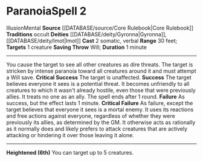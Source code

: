 ﻿---
actions: '[two-actions]'
component:
- Somatic
- Verbal
deity:
- '[[DATABASE/deity/Gyronna|Gyronna]]'
- '[[DATABASE/deity/Imot|Imot]]'
duration: 1 minute
heighten: 6th
heighten_level: 2, 6
id: '214'
level: '2'
name: Paranoia
range: 30 feet
rarity: Common
saving_throw: Will
school: Illusion
source: '[[DATABASE/source/Core Rulebook|Core Rulebook]]'
target: 1 creature
tradition:
- Occult
trait:
- '[[DATABASE/trait/Illusion|Illusion]]'
- '[[DATABASE/trait/Mental|Mental]]'
type: Spell

---
# Paranoia<span class="item-type">Spell 2</span>

<span class="item-trait">Illusion</span><span class="item-trait">Mental</span>
**Source** [[DATABASE/source/Core Rulebook|Core Rulebook]] 
**Traditions** occult
**Deities** [[DATABASE/deity/Gyronna|Gyronna]], [[DATABASE/deity/Imot|Imot]]
**Cast** <span class="action-icon">2</span> somatic, verbal
**Range** 30 feet; **Targets** 1 creature
**Saving Throw** Will; **Duration** 1 minute

---
You cause the target to see all other creatures as dire threats. The target is stricken by intense paranoia toward all creatures around it and must attempt a Will save.
**Critical Success** The target is unaffected.
**Success** The target believes everyone it sees is a potential threat. It becomes unfriendly to all creatures to which it wasn't already hostile, even those that were previously allies. It treats no one as an ally. The spell ends after 1 round.
**Failure** As success, but the effect lasts 1 minute.
**Critical Failure** As failure, except the target believes that everyone it sees is a mortal enemy. It uses its reactions and free actions against everyone, regardless of whether they were previously its allies, as determined by the GM. It otherwise acts as rationally as it normally does and likely prefers to attack creatures that are actively attacking or hindering it over those leaving it alone.

---
**Heightened (6th)** You can target up to 5 creatures.